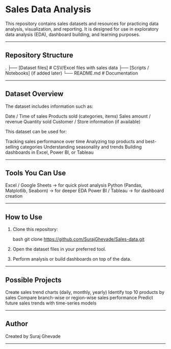 # Sales Data Analysis

This repository contains sales datasets and resources for practicing data analysis, visualization, and reporting. It is designed for use in exploratory data analysis (EDA), dashboard building, and learning purposes.

---

## Repository Structure

.
├── [Dataset files]   # CSV/Excel files with sales data
├── [Scripts / Notebooks] (if added later)
└── README.md         # Documentation

---

## Dataset Overview

The dataset includes information such as:

 Date / Time of sales
 Products sold (categories, items)
 Sales amount / revenue
 Quantity sold
 Customer / Store information (if available)

This dataset can be used for:

 Tracking sales performance over time
 Analyzing top products and best-selling categories
 Understanding seasonality and trends
 Building dashboards in Excel, Power BI, or Tableau

---

##  Tools You Can Use

 Excel / Google Sheets → for quick pivot analysis
 Python (Pandas, Matplotlib, Seaborn) → for deeper EDA
 Power BI / Tableau → for dashboard creation

---

## How to Use

1. Clone this repository:

   bash
   git clone https://github.com/SurajGhevade/Sales-data.git
   
2. Open the dataset files in your preferred tool.
3. Perform analysis or build dashboards on top of the data.

---

## Possible Projects

 Create sales trend charts (daily, monthly, yearly)
 Identify top 10 products by sales
 Compare branch-wise or region-wise sales performance
 Predict future sales trends with time-series models

---

## Author

Created by Suraj Ghevade

---
